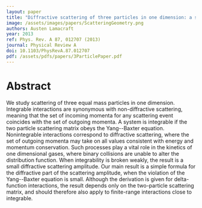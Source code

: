 ```yaml
---
layout: paper
title: "Diffractive scattering of three particles in one dimension: a simple result for weak violations of the Yang--Baxter equation"
image: /assets/images/papers/ScatteringGeometry.png
authors: Austen Lamacraft
year: 2013
ref: Phys. Rev. A 87, 012707 (2013)
journal: Physical Review A
doi: 10.1103/PhysRevA.87.012707
pdf: /assets/pdfs/papers/3ParticlePaper.pdf
---
```


# Abstract

We study scattering of three equal mass particles in one dimension. Integrable interactions are synonymous with non-diffractive scattering, meaning that the set of incoming momenta for any scattering event coincides with the set of outgoing momenta. A system is integrable if the two particle scattering matrix obeys the Yang--Baxter equation. Nonintegrable interactions correspond to diffractive scattering, where the set of outgoing momenta may take on all values consistent with energy and momentum conservation. Such processes play a vital role in the kinetics of one dimensional gases, where binary collisions are unable to alter the distribution function.
When integrability is broken weakly, the result is a small diffractive scattering amplitude. Our main result is a simple formula for the diffractive part of the scattering amplitude, when the violation of the Yang--Baxter equation is small. Although the derivation is given for delta-function interactions, the result depends only on the two-particle scattering matrix, and should therefore also apply to finite-range interactions close to integrable.
